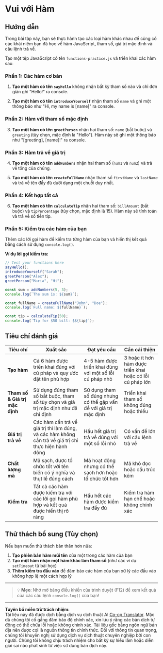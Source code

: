 <!--
CO_OP_TRANSLATOR_METADATA:
{
  "original_hash": "8328f58f4593b4671656ff8f4b2edbd9",
  "translation_date": "2025-10-24T13:27:58+00:00",
  "source_file": "2-js-basics/2-functions-methods/assignment.md",
  "language_code": "vi"
}
-->
# Vui với Hàm

## Hướng dẫn

Trong bài tập này, bạn sẽ thực hành tạo các loại hàm khác nhau để củng cố các khái niệm bạn đã học về hàm JavaScript, tham số, giá trị mặc định và câu lệnh trả về.

Tạo một tệp JavaScript có tên `functions-practice.js` và triển khai các hàm sau:

### Phần 1: Các hàm cơ bản
1. **Tạo một hàm có tên `sayHello`** không nhận bất kỳ tham số nào và chỉ đơn giản ghi "Hello!" ra console.

2. **Tạo một hàm có tên `introduceYourself`** nhận tham số `name` và ghi một thông báo như "Hi, my name is [name]" ra console.

### Phần 2: Hàm với tham số mặc định
3. **Tạo một hàm có tên `greetPerson`** nhận hai tham số: `name` (bắt buộc) và `greeting` (tùy chọn, mặc định là "Hello"). Hàm này sẽ ghi một thông báo như "[greeting], [name]!" ra console.

### Phần 3: Hàm trả về giá trị
4. **Tạo một hàm có tên `addNumbers`** nhận hai tham số (`num1` và `num2`) và trả về tổng của chúng.

5. **Tạo một hàm có tên `createFullName`** nhận tham số `firstName` và `lastName` và trả về tên đầy đủ dưới dạng một chuỗi duy nhất.

### Phần 4: Kết hợp tất cả
6. **Tạo một hàm có tên `calculateTip`** nhận hai tham số: `billAmount` (bắt buộc) và `tipPercentage` (tùy chọn, mặc định là 15). Hàm này sẽ tính toán và trả về số tiền tip.

### Phần 5: Kiểm tra các hàm của bạn
Thêm các lời gọi hàm để kiểm tra từng hàm của bạn và hiển thị kết quả bằng cách sử dụng `console.log()`.

**Ví dụ lời gọi kiểm tra:**
```javascript
// Test your functions here
sayHello();
introduceYourself("Sarah");
greetPerson("Alex");
greetPerson("Maria", "Hi");

const sum = addNumbers(5, 3);
console.log(`The sum is: ${sum}`);

const fullName = createFullName("John", "Doe");
console.log(`Full name: ${fullName}`);

const tip = calculateTip(50);
console.log(`Tip for $50 bill: $${tip}`);
```

## Tiêu chí đánh giá

| Tiêu chí | Xuất sắc | Đạt yêu cầu | Cần cải thiện |
| -------- | --------- | ----------- | ------------- |
| **Tạo hàm** | Cả 6 hàm được triển khai đúng với cú pháp và quy ước đặt tên phù hợp | 4-5 hàm được triển khai đúng với một số lỗi cú pháp nhỏ | 3 hoặc ít hơn hàm được triển khai hoặc có lỗi cú pháp lớn |
| **Tham số & Giá trị mặc định** | Sử dụng đúng tham số bắt buộc, tham số tùy chọn và giá trị mặc định như đã chỉ định | Sử dụng tham số đúng nhưng có thể gặp vấn đề với giá trị mặc định | Triển khai tham số không đúng hoặc thiếu |
| **Giá trị trả về** | Các hàm cần trả về giá trị thì làm đúng, và các hàm không cần trả về giá trị chỉ thực hiện hành động | Hầu hết giá trị trả về đúng với một số lỗi nhỏ | Có vấn đề lớn với câu lệnh trả về |
| **Chất lượng mã** | Mã sạch, được tổ chức tốt với tên biến có ý nghĩa và thụt lề đúng cách | Mã hoạt động nhưng có thể sạch hơn hoặc tổ chức tốt hơn | Mã khó đọc hoặc cấu trúc kém |
| **Kiểm tra** | Tất cả các hàm được kiểm tra với các lời gọi hàm phù hợp và kết quả được hiển thị rõ ràng | Hầu hết các hàm được kiểm tra đầy đủ | Kiểm tra hàm hạn chế hoặc không chính xác |

## Thử thách bổ sung (Tùy chọn)

Nếu bạn muốn thử thách bản thân hơn nữa:

1. **Tạo phiên bản hàm mũi tên** của một trong các hàm của bạn
2. **Tạo một hàm nhận một hàm khác làm tham số** (như các ví dụ `setTimeout` từ bài học)
3. **Thêm kiểm tra đầu vào** để đảm bảo các hàm của bạn xử lý các đầu vào không hợp lệ một cách hợp lý

---

> 💡 **Mẹo**: Nhớ mở bảng điều khiển của trình duyệt (F12) để xem kết quả của các câu lệnh `console.log()` của bạn!

---

**Tuyên bố miễn trừ trách nhiệm**:  
Tài liệu này đã được dịch bằng dịch vụ dịch thuật AI [Co-op Translator](https://github.com/Azure/co-op-translator). Mặc dù chúng tôi cố gắng đảm bảo độ chính xác, xin lưu ý rằng các bản dịch tự động có thể chứa lỗi hoặc không chính xác. Tài liệu gốc bằng ngôn ngữ bản địa nên được coi là nguồn thông tin chính thức. Đối với thông tin quan trọng, chúng tôi khuyến nghị sử dụng dịch vụ dịch thuật chuyên nghiệp bởi con người. Chúng tôi không chịu trách nhiệm cho bất kỳ sự hiểu lầm hoặc diễn giải sai nào phát sinh từ việc sử dụng bản dịch này.